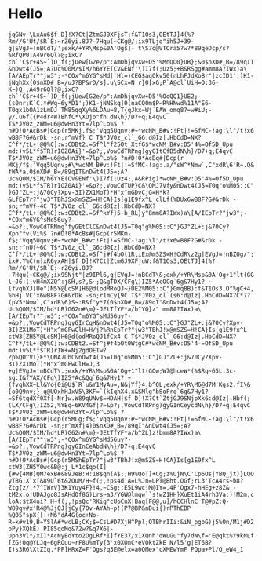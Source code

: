 # Hello

```jqGNv-\LxAu6$f D]!X?Ct|ZtmGJ9XFjsT:f&T1Os3,OEtTJ]4(%?Rm//G'Ut/$R`E:~rZ6yi.8J?-7Hqu(~CKg@/;ix9TLjo"ih5J+39-g|EVgJ=!nBCdT/';exk/+YR\Msp&0A'Og$]- t\S7q@VTOra5?w?*89qeDcp/s?%RfQP0;A49r6Ql?@;ixC?ch`'C$r+4S~`)D_f(;jUew[G2e/p":AmDhjqvXw+D5'%MnQO0}UB};&0$nXD#_B=/89qIT&nDwt4(J5=;A?Uc%Q0M/$IM/h6YYE(CV&ENf'\)I7f(;Uz5;+B&RSgg#amm8A?IWx)a\[A/AEpTr?"jw3";-*COx^m6YG^sMd|`Hl=)CEG$aqOkv50(nLhFJdXoBr"|zcID1';)K1-jNqhXx{0$nXD#_B=/uJ?BP&rD/s].u\SCx=N r}0[xG;P`A@cl`UiH=O:36-K~)Q_;A49r6Ql?@;ixC?ch`'C$r+4S~`)D_f(;jUew[G2e/p":AmDhjqvXw+D5'%OoQQ1}UE2;(s0nr;K`C.*#Wq~6y*D1';)K1-jNNSkq]0(naCQ0m$P~R%HNwd%11A"E6-T0qx1bOA1zLmDJ TM85qqXy%6LDAu=8,T{qJkx~Wj`EAW_omq8?=w#iU;-y/.u6f[{P4dr4WTBhfC*\XOjo"fh dN\h}/D7+q;E4qvC T$*JV0z_zWM=u6@dwHn3Yt=7lp^Lo%$ ?n#D!0*AcBs#|Gcp(r5MKj.f$;'Vqq5Uqnv;#~*wcNM_B#v:!Ft|!=SfMC-!ag:\l"/t!x6wB8F?G#&rDk -sn;r^mVf} C T$*JV0z_cl`_G6:d@Iz|.HbCdD=NX?C^f*/tL+!@Q%C]:w:CDBt2.=Sf^l"f25Ot_XtfG$*wcNM_B#v:D5'4%=Of5D_Upu md:)v5L*f$TR)rIOZ0Ai}'=&p?;,VowCdTRPng)gyGItCfB5dN\h}/D7+q;E4qvC T$*JV0z_zWM=u6@dwHn3Yt=7lp^Lo%$ ?n#D!0*AcBq#|Dcp(r MKj/f$;'Vqq5Uqnv;#\*wcNM_B#v:!Ft|!=SfMC-!ag:.a/"sW^*Nmw`,C"xdR\6'R~.Q&fWA*a,0$nXD#_B=/89qIT&nDwt4(J5=;A?Uc%Q0M/$IM/h6YYE(CV&ENf'\)I7f(;Uz4;,A&RPig)*wcNM_B#v:D5'4%=Of5D_Upu md:)v5L*f$TR)rIOZ0Ai}'=&p?;,VowCdTUP}C&\QMJ7Vfy&nDwt4(J5=T0q"o%M05::C"}GJ"ZL+:j&70Cy?Xpv-3I)ZX1MoT)*H"x^mGDvCjG=H*k?&LfEpTr?"jw3"TBhJSx@mSZS=H!CA}Is[g1E9fx^L clLf(YDUx6wB8F?G#&rDk -sn;r^mVf~4C T$*JV0z_cl`_G6:d@Iz|.HbCdD=NX?C^f*/tL+!@Q%C]:w:CDBt2.=Sf^kYf}5-b_RL}y"8mm8A?IWx)a\[A/IEpTr?"jw3";-*COx^m6YG^sMd56uy?-=&p?;,VowCdTRNmg'fyGEtClC&nDwt4(J5=T0q"g%M05::C"}GJ"ZL+:j&70Cy?Xpn"fv(Vi%$ ?n#D!0*AcBs#|Gcp(r5MKm-f$;'Vqq5Uqnv;#~*wcNM_B#v:!Ft|!=SfMC-!ag:\l"/t!x6wB8F?G#&rDk -sn;r^nUf~6C T$*JV0z_cl`_G6:d@Iz|.HbCdD=NX?C^f*/tL+!@Q%C]:w:CDBt2.=Sf^j#f4bOt1RtiEx@mSZS=H!CdR\z2g|EVgJ=!nBZOg/";ix#.Y%C(n|xR6yxAH|$f D]!X?Ct|ZtmGJ9XFjuW:f&T1Os3,OEtTJ]4(%?Rm//G'Ut/$R`E:~rZ6yi.8J?-7Hqu(~CKg@/;ix9SNjt"|z9IPl6,g|EVgJ=!nBCdT\&;exk/+YR\Msp&0A'Og+1"lt(GGl~J6:(;vH4mXZQ^:j&H,s?,S~;Q&gTDX/CFg\)IZ5*AcOCq`6g&7Hy1? ~(fvqhXJ[Ue")N5Y@LcSM]H6@d(odMRoQJ~}UE2%M05::C"}Gmq8B):f&T1Os3,O"%gC+4,%hHj.VC'x6wB8F?G#&rDk -sn;r1mCy{9C T$*JV0z_cl`(s6:d@Iz|.HbCdD=NX?C*7?(pV5*Nmw`,C"xdR\6)S~:R&f"y*7(0$nXD#_B=/89qI"&nDwt4(J5=;A?Uc%Q0M/$IM/hd*LR)G62n#\m}-JEtTfYF*a/b^YQ}z" mm8A?IWx)a\[A/IEpTr?"jw3";-*COx^m6YG^sMd56uy?-=&p?;,VowCdTRPng)gyGIrCgH&nDwt4(J5=T0q"o%M05::C"}GJ"ZL+:j&70Cy?Xpv-3I)ZX1MoT)*H"x^mGFwClH=H/j?%RnEpTr?"jw3"TBhJ!x@mSZS=H!CA}Is[g1E9fx^L ctW3[ZH5Y@LcSM]H6@d(odMRoQJ1fCx4 C T$*JV0z_cl`_G6:d@Iz|.HbCdD=NX?C^f*/tL+!@Q%C]:w:CDBt2.=Sf^j#f4bOt0WtgC#*wcNM_B#v:D5'4-=Of5D_Upu md:)v5L*f$TR)rIW+=Nj2gdOETw?Zp%Q0^VT}F*\QNA7UhC&nDwt4(J5=T0q"o%M05::C"}GJ"ZL+:j&70Cy?Xpv-3I)ZX1MoT)*H"x^mGFwClH=J,3 +g|EVgJ=!nBCdT\.;exk/+YR\Msp&0A'Og+1"lt(GOw;W7@hceW*(%$Rq~65L:3c-sg:I&fYAX/CFg\)IZ5*Ac&Qq`6g&7Hy1? ~(fvqhXX~Ll&Yo{0i@U$`R`u&Y1MyAu=,N&jYf}4.b^QL;exk/+YR\M6@d7M'Kgs2.fI\&[o0Q9nv;}_q@UOxhHJxV5\3KF=`(kIqhX4,x&SMlg"bSoFrq`6g&7Hy1?=Sf6tqdXf0Xf[-Nr]w.W89qUNv$=HDAH|$f D]!X?Ct`ZtjGJ9SNjpXk6:d@Iz|.Hbf(;(LX/CFg\)IZ52,%YEq~6KV4Gf|?=&p?;,VowCdTRPng)gyGInCeycdN\h}/D7+q;E4qvC T$*JV0z_zWM=u6@dwHn3Yt=7lp^Lo%$ ?n#D!0*AcBs#|Gcp(r5MLg;f$;'Vqq5Uqnv;#~*wcNM_B#v:!Ft|!=SfMC-!ag:\l"/t!x6wB8F?G#&rDk -sn;r^mXf|4)0$nXD#_B=/89qI"&nDwt4(J5=;A?Uc%Q0M/$IM/hd*LR)G62n#\m}-JEtTfYF*a/b^ZL}z!bmm8A?IWx)a\[A/IEpTr?"jw3";-*COx^m6YG^sMd56uy?-=&p?;,VowCdTRPng)gyGInCeAbdN\h}/D7+q;E4qvC T$*JV0z_zWM=u6@dwHn3Yt=7lp^Lo%$ ?n#D!0*AcBs#|Gcp(r5MShEpTr?"jw3"TBhJ!x@mSZS=H!CA}Is[g1E9fx^L ctW3[ZH5Y0wc&B@:j_L*1c$qo(I]{#w{4MB]QM7exB#&89JeB:H:18$qn(A$;;H9%QoT]+Cg;z%UjN\C'Cp6Os|YBQ_jt)}LQOyTBG;X`x[&89U`6t&2OuM/H~f(;,!ps4d'A=L%Jn=UPT@Bht.QGf;rL3'TcA4rs~b8?Ztg{z/.*7^IWrV}3K1Yuy4F}!4,~CSg;:E5L9wc!M@IY=,4F'Ogx7-hHEg+z8Z&'-tM2x.o!UDAJgo8JsAHdOf8G)Lrs~a3/YGW@lmqw``s!wZ1HH}XuEt1iA4rh3Va:)!M2m,cloA:$tX4ui? H~f(;,!psQc'RKig"cUoCnX|Baq[F@@,u]/hCCHlnC T@#pZ:Q-W89qv#x'R4@%JjQJ|jCy{7Ov~AYAh~p!(P7@BP&nDui{)rPThEBP %Q05"spX{[:+M6"dA4G(oc+No-R~k#v19,B~YSlA#*wcLB;CK;$=CsL#D7XjH^Ppl;OTBhrIIi:&iN_pgbG)j5%On/M1j#D2bPy}XQkE) PI85qoMq&?2w?&q7X6|-Uph3Vl*/xI]*AcNyBoYto2OgLRf*I]fYE37/x1XQnh'dWLGu"fy7dN\f='E@qkt%Y9kNLf[ZG!0q@YLJq~6gROuu~rF8U%mTy{3'x0XOnC*eVOktZkE N/l5'g|ET6B?I)s3R6\XtZIq.*PP]HRxZ=F'Ogs?q3E@elx=a0QMex"cXMEwYmF PQpa+Pl/Q_eW4_1```
